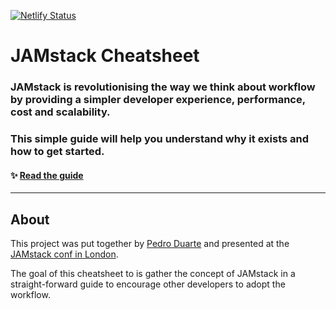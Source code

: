 [![Netlify Status](https://api.netlify.com/api/v1/badges/801bf845-4093-4780-8cf3-32ac5bb57fa2/deploy-status)](https://app.netlify.com/sites/jamstack-cheatsheet/deploys)

# JAMstack Cheatsheet

### JAMstack is revolutionising the way we think about workflow by providing a simpler developer experience, performance, cost and scalability.

### This simple guide will help you understand why it exists and how to get started.

#### ✨ [Read the guide](https://jamstack-cheatsheet.netlify.com)

---

## About

This project was put together by [Pedro Duarte](https://ped.ro) and presented at the [JAMstack conf in London](https://www.meetup.com/JAMstack-London/events/257961818/).

The goal of this cheatsheet to is gather the concept of JAMstack in a straight-forward guide to encourage other developers to adopt the workflow.
